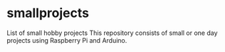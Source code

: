 # smallprojects
List of small hobby projects
This repository consists of small or one day projects using Raspberry Pi and Arduino.
